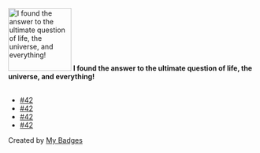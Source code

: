 <img src="https://my-badges.github.io/my-badges/the-ultimate-question.png" alt="I found the answer to the ultimate question of life, the universe, and everything!" title="I found the answer to the ultimate question of life, the universe, and everything!" width="128">
<strong>I found the answer to the ultimate question of life, the universe, and everything!</strong>
<br><br>

- <a href="https://github.com/OpenZesame/Zesame/issues/42">#42</a>
- <a href="https://github.com/radixdlt/radixdlt-swift-archive/issues/42">#42</a>
- <a href="https://github.com/radixdlt/radixdlt-javascript/issues/42">#42</a>
- <a href="https://github.com/radixdlt/radixdlt-core/issues/42">#42</a>


Created by <a href="https://github.com/my-badges/my-badges">My Badges</a>